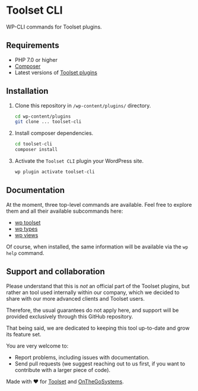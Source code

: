 # Toolset CLI

WP-CLI commands for Toolset plugins.

## Requirements

- PHP 7.0 or higher
- [Composer](https://getcomposer.org/)
- Latest versions of [Toolset plugins](https://toolset.com)

## Installation

1. Clone this repository in `/wp-content/plugins/` directory.
   ```bash
   cd wp-content/plugins
   git clone ... toolset-cli
   ```
2. Install composer dependencies.
   ```bash
   cd toolset-cli
   composer install
   ```
2. Activate the `Toolset CLI` plugin your WordPress site.
   ```bash
   wp plugin activate toolset-cli
   ```
   
## Documentation

At the moment, three top-level commands are available. Feel free to explore
them and all their available subcommands here:

- [wp toolset](docs/toolset.md)
- [wp types](docs/types.md)
- [wp views](docs/views.md)

Of course, when installed, the same information will be available via the `wp help` command.

## Support and collaboration

Please understand that this is _not_ an official part of the Toolset plugins,
but rather an tool used internally within our company, which we decided to share
with our more advanced clients and Toolset users.

Therefore, the usual guarantees do not apply here, and support will be provided 
exclusively through this GitHub repository. 

That being said, we are dedicated to keeping this tool up-to-date and grow
its feature set.

You are very welcome to:

- Report problems, including issues with documentation.
- Send pull requests (we suggest reaching out to us first, if you want to
   contribute with a larger piece of code).

Made with :heart: for [Toolset](http://toolset.com) and [OnTheGoSystems](http://onthegosystems.com).
